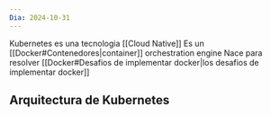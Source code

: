 ```yaml
---
Dia: 2024-10-31
---
```

Kubernetes es una tecnologia [[Cloud Native]]
Es un [[Docker#Contenedores|container]] orchestration engine
Nace para resolver [[Docker#Desafios de implementar docker|los desafios de implementar docker]]

## Arquitectura de Kubernetes 



